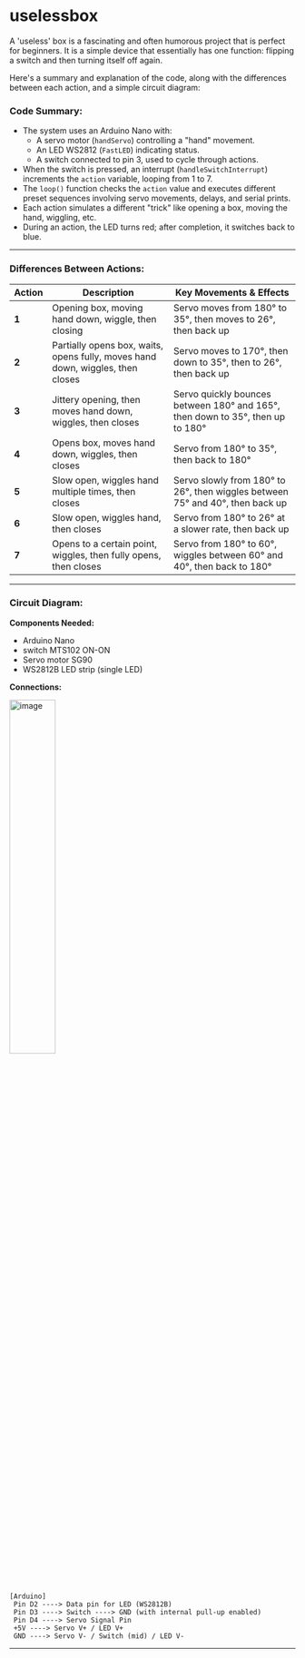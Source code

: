 # uselessbox
A 'useless' box is a fascinating and often humorous project that is perfect for beginners. It is a simple device that essentially has one function: flipping a switch and then turning itself off again.

Here's a summary and explanation of the code, along with the differences between each action, and a simple circuit diagram:

### Code Summary:
- The system uses an Arduino Nano with:
  - A servo motor (`handServo`) controlling a "hand" movement.
  - An LED WS2812 (`FastLED`) indicating status.
  - A switch connected to pin 3, used to cycle through actions.
- When the switch is pressed, an interrupt (`handleSwitchInterrupt`) increments the `action` variable, looping from 1 to 7.
- The `loop()` function checks the `action` value and executes different preset sequences involving servo movements, delays, and serial prints.
- Each action simulates a different "trick" like opening a box, moving the hand, wiggling, etc.
- During an action, the LED turns red; after completion, it switches back to blue.

---

### Differences Between Actions:

| **Action** | **Description** | **Key Movements & Effects** |
|--------------|-------------------|------------------------------|
| **1** | Opening box, moving hand down, wiggle, then closing | Servo moves from 180° to 35°, then moves to 26°, then back up |
| **2** | Partially opens box, waits, opens fully, moves hand down, wiggles, then closes | Servo moves to 170°, then down to 35°, then to 26°, then back up |
| **3** | Jittery opening, then moves hand down, wiggles, then closes | Servo quickly bounces between 180° and 165°, then down to 35°, then up to 180° |
| **4** | Opens box, moves hand down, wiggles, then closes | Servo from 180° to 35°, then back to 180° |
| **5** | Slow open, wiggles hand multiple times, then closes | Servo slowly from 180° to 26°, then wiggles between 75° and 40°, then back up |
| **6** | Slow open, wiggles hand, then closes | Servo from 180° to 26° at a slower rate, then back up |
| **7** | Opens to a certain point, wiggles, then fully opens, then closes | Servo from 180° to 60°, wiggles between 60° and 40°, then back to 180° |

---

### Circuit Diagram:
**Components Needed:**
- Arduino Nano
- switch MTS102 ON-ON
- Servo motor SG90
- WS2812B LED strip (single LED)

**Connections:**

<img width="40%" alt="image" src="https://github.com/user-attachments/assets/e6bfdbff-8b79-42b7-83c0-9afd3b47a8c4" />

```
[Arduino]
 Pin D2 ----> Data pin for LED (WS2812B)
 Pin D3 ----> Switch ----> GND (with internal pull-up enabled)
 Pin D4 ----> Servo Signal Pin
 +5V ----> Servo V+ / LED V+
 GND ----> Servo V- / Switch (mid) / LED V-
```
---
